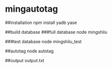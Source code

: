 mingautotag
===========

##installation
npm install yadb yase

##build database
###full database
node mingshilu  

###test database
node mingshilu_test

##autotag
node autotag

##output
output.txt